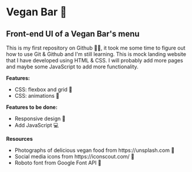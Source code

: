 <h1>Vegan Bar 🌱</h1>
<h2>Front-end UI of a Vegan Bar's menu</h2>
<p>This is my first repository on Github 👩‍💻, it took me some time to figure out how to use Git & Github and I'm still learning. This is mock landing website that I have developed using HTML & CSS. I will probably add more pages and maybe some JavaScript to add more functionality. </p>
<p> <strong>Features:</strong></p>
<ul>
  <li>CSS: flexbox and grid 🏁</li>
  <li>CSS: animations 💫</li>
</ul>
<p> <strong>Features to be done:</strong></p>
<ul>
  <li>Responsive design 📱</li>
  <li>Add JavaScript 💻</li>
</ul>
<p> <strong>Resources</strong></p>
<ul>
  <li>Photographs of delicious vegan food from https://unsplash.com 📸</li>
  <li>Social media icons from https://iconscout.com/ 👀</li>
  <li>Roboto font from Google Font API 📜</li>
</ul>
